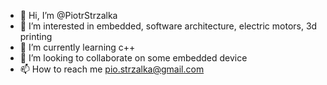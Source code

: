 - 👋 Hi, I’m @PiotrStrzalka
- 👀 I’m interested in embedded, software architecture, electric motors, 3d printing
- 🌱 I’m currently learning c++
- 💞️ I’m looking to collaborate on some embedded device
- 📫 How to reach me pio.strzalka@gmail.com

<!---
PiotrStrzalka/PiotrStrzalka is a ✨ special ✨ repository because its `README.md` (this file) appears on your GitHub profile.
You can click the Preview link to take a look at your changes.
--->
